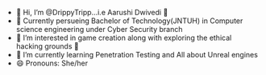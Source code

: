 - 👋 Hi, I’m @DrippyTripp...i.e Aarushi Dwivedi 😤
- 🏫 Currently persueing Bachelor of Technology(JNTUH) in Computer science engineering under Cyber Security branch 
- 👀 I’m interested in game creation along with exploring the ethical hacking grounds 🧐
- 🌱 I’m currently learning Penetration Testing and All about Unreal engines 
- 😄 Pronouns: She/her

<!---
DrippyTripp/DrippyTripp is a ✨ special ✨ repository because its `README.md` (this file) appears on your GitHub profile.
You can click the Preview link to take a look at your changes.
--->

